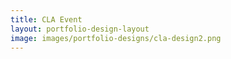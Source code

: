 ```yaml
---
title: CLA Event
layout: portfolio-design-layout
image: images/portfolio-designs/cla-design2.png
---
```


